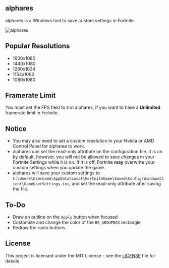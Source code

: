 ## alphares
alphares is a Windows tool to save custom settings in Fortnite.

![alphares](https://raw.githubusercontent.com/braycarlson/alphares/master/alphares/gfx/alphares.png)

## Popular Resolutions
* 1600x1080
* 1440x1080
* 1280x1024
* 1154x1080
* 1080x1080

## Framerate Limit
You must set the FPS field to `0` in alphares, if you want to have a **Unlimited** framerate limit in Fortnite.

## Notice
* You may also need to set a custom resolution in your Nvidia or AMD Control Panel for alphares to work.
* alphares can set the read-only attribute on the configuration file. It is on by default, however, you will not be allowed to save changes in your Fortnite Settings while it is on. If it is off, Fortnite **may** overwrite your custom settings when you update the game.
* alphares will save your custom settings to `C:\Users\Username\AppData\Local\FortniteGame\Saved\Config\WindowsClient\GameUserSettings.ini`, and set the read-only attribute after saving the file.

## To-Do
* Draw an outline on the `Apply` button when focused
* Customize and change the color of the `BS_GROUPBOX` rectangle
* Redraw the radio buttons

## License

This project is licensed under the MIT License - see the [LICENSE](LICENSE) file for details
